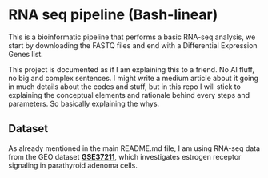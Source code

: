 # RNA seq pipeline (Bash-linear)

This is a bioinformatic pipeline that performs a basic RNA-seq analysis, we start by downloading the FASTQ files and end with a Differential Expression Genes list.

This project is documented as if I am explaining this to a friend. No AI fluff, no big  and complex sentences.
I might write a medium article about it going in much details about the codes and stuff, but in this repo I will stick to explaining the conceptual elements and rationale behind every steps and parameters. So basically explaining the whys.

## Dataset
As already mentioned in the main README.md file, I am using RNA-seq data from the GEO dataset **[GSE37211](https://www.ncbi.nlm.nih.gov/geo/query/acc.cgi?acc=GSE37211)**, which investigates estrogen receptor signaling in parathyroid adenoma cells.

 
